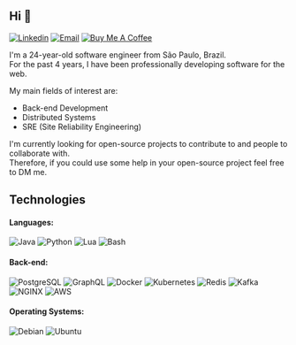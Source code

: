 ## Hi :wave:
[![Linkedin](https://img.shields.io/badge/-LinkedIn-blue?style=flat&logo=Linkedin&logoColor=white&link=https://linkedin.com/in/pietrotavares/)](https://linkedin.com/in/pietrotavares/)
[![Email](https://img.shields.io/badge/-Email-c14438?style=flat&logo=Gmail&logoColor=white&link=mailto:pietro.it@protonmail.com)](mailto:pietro.it@protonmail.com)
[![Buy Me A Coffee](https://img.shields.io/badge/-Buy%20Me%20A%20Coffee-FF813F?style=flat&logo=buy-me-a-coffee&logoColor=ffffff&link=https://ko-fi.com/pietrotavares)](https://ko-fi.com/pietrotavares)

I'm a 24-year-old software engineer from São Paulo, Brazil.<br/>
For the past 4 years, I have been professionally developing software for the web.<br/>

My main fields of interest are:
* Back-end Development
* Distributed Systems
* SRE (Site Reliability Engineering)

I'm currently looking for open-source projects to contribute to and people to collaborate with.<br/>
Therefore, if you could use some help in your open-source project feel free to DM me.<br/>

<!-- More info on badges below: https://github.com/badges/shields/blob/master/doc/logos.md -->

## Technologies

#### Languages:

![Java](https://img.shields.io/badge/-Java-7F1917?style=flat-square&logo=java&logoColor=ffffff)
![Python](http://img.shields.io/badge/-Python-3776AB?style=flat-square&logo=python&logoColor=FFFF00)
![Lua](https://img.shields.io/badge/-Lua-2C2D72?style=flat-square&logo=lua&logoColor=ffffff)
![Bash](https://img.shields.io/badge/-Bash-000000?style=flat-square&logo=gnu-bash&logoColor=ffffff)

#### Back-end:

![PostgreSQL](https://img.shields.io/badge/-PostgreSQL-E6E6E6?style=flat-square&logo=postgresql)
![GraphQL](https://img.shields.io/badge/-GraphQL-E10098?style=flat-square&logo=graphql&logoColor=ffffff)
![Docker](https://img.shields.io/badge/-Docker-0DB7ED?style=flat-square&logo=docker&logoColor=384d54)
![Kubernetes](https://img.shields.io/badge/-Kubernetes-3970E4?style=flat-square&logo=kubernetes&logoColor=ffffff)
![Redis](https://img.shields.io/badge/-Redis-DC382D?style=flat-square&logo=redis&logoColor=ffffff)
![Kafka](https://img.shields.io/badge/-Kafka-F5F5F5?style=flat-square&logo=apache-kafka&logoColor=000000)
![NGINX](http://img.shields.io/badge/-NGINX-269539?style=flat-square&logo=nginx&logoColor=ffffff)
![AWS](https://img.shields.io/badge/-Amazon_AWS-FF9900?style=flat-square&logo=amazon-aws)

#### Operating Systems:

![Debian](http://img.shields.io/badge/-Debian-A81D33?style=flat-square&logo=debian&logoColor=ffffff)
![Ubuntu](http://img.shields.io/badge/-Ubuntu-DD4814?style=flat-square&logo=ubuntu&logoColor=ffffff)
